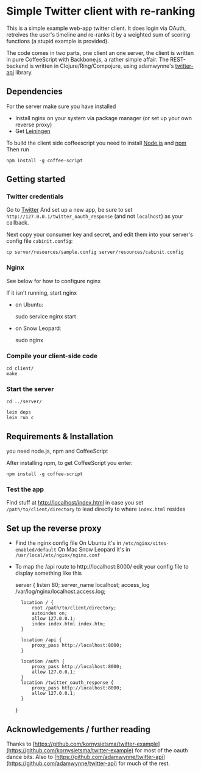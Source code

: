 # Simple Twitter client with re-ranking

This is a simple example web-app twitter client. 
It does login via OAuth, retreives the user's timeline and re-ranks it
by a weighted sum of scoring functions (a stupid example is provided).

The code comes in two parts, one client an one server, the client is
written in pure CoffeeScript with Backbone.js, a rather simple affair.
The REST-backend is written in Clojure/Ring/Compojure, using adamwynne's
[twitter-api](https://github.com/adamwynne/twitter-api) library.

## Dependencies

For the server make sure you have installed

* Install nginx on your system via package manager (or set up your own reverse proxy)
* Get [Leiningen](https://github.com/technomancy/leiningen)

To build the client side coffeescript you need to install [Node.js](http://nodejs.org/) and [npm](http://npmjs.org/)
Then run

	npm install -g coffee-script

## Getting started

### Twitter credentials
Go to [Twitter](https://dev.twitter.com/apps/new) And set up a new app, be sure to set
`http://127.0.0.1/twitter_oauth_response` (and not `localhost`) as your callback.

Next copy your consumer key and secret, and edit them into your server's config file `cabinit.config`:

	cp server/resources/sample.config server/resources/cabinit.config

### Nginx
See below for how to configure nginx

If it isn't running, start nginx

* on Ubuntu:

	sudo service nginx start


* on Snow Leopard:

	sudo nginx


### Compile your client-side code

	cd client/
	make


### Start the server

	cd ../server/
	
    lein deps
	lein run c



## Requirements & Installation

you need node.js, npm and CoffeeScript

After installing npm, to get CoffeeScript you enter:

	npm install -g coffee-script


### Test the app
Find stuff at [http://localhost/index.html](http://localhost/index.html) in case you set
`/path/to/client/directory` to lead directly to where `index.html` resides

## Set up the reverse proxy

* Find the nginx config file 
  On Ubuntu it's in `/etc/nginx/sites-enabled/default`
  On Mac Snow Leopard it's in `/usr/local/etc/nginx/nginx.conf`
* To map the /api route to http://localhost:8000/ edit your config file to display something like this


	server {
		listen       80;
		server_name  localhost;
		access_log  /var/log/nginx/localhost.access.log;

		location / {
			root /path/to/client/directory;
			autoindex on;
			allow 127.0.0.1;
			index index.html index.htm;
		}
		
		location /api {
			proxy_pass http://localhost:8000;
		}
		
		location /auth {
			proxy_pass http://localhost:8000;
			allow 127.0.0.1;
		}
		location /twitter_oauth_response {
			proxy_pass http://localhost:8000;
			allow 127.0.0.1;
		}
	}

## Acknowledgements / further reading
Thanks to 
[https://github.com/kornysietsma/twitter-example](https://github.com/kornysietsma/twitter-example)
for most of the oauth dance bits.
Also to [https://github.com/adamwynne/twitter-api](https://github.com/adamwynne/twitter-api)
for much of the rest.
